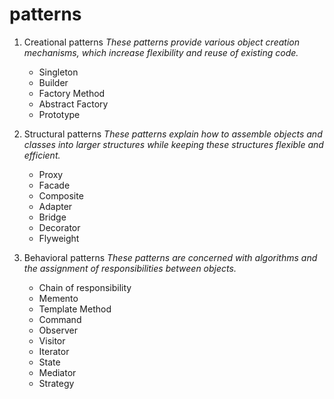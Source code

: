 # patterns
1. Creational patterns 
_These patterns provide various object creation mechanisms, which increase flexibility and reuse of existing code._

    + Singleton
    + Builder
    + Factory Method
    + Abstract Factory
    + Prototype

2. Structural patterns
_These patterns explain how to assemble objects and classes into larger structures while keeping these structures flexible and efficient._
    + Proxy
    + Facade
    + Composite
    + Adapter
    + Bridge
    + Decorator
    + Flyweight
3. Behavioral patterns
_These patterns are concerned with algorithms and the assignment of responsibilities between objects._
    + Chain of responsibility
    + Memento
    + Template Method
    + Command
    + Observer
    + Visitor
    + Iterator
    + State
    + Mediator
    + Strategy
